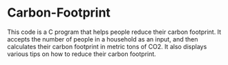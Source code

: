 # Carbon-Footprint
This code is a C program that helps people reduce their carbon footprint. It accepts the number of people in a household as an input, and then calculates their carbon footprint in metric tons of CO2. It also displays various tips on how to reduce their carbon footprint.
